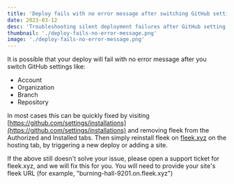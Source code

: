 ```yaml
---
title: 'Deploy fails with no error message after switching GitHub settings'
date: 2023-03-12
desc: 'Troubleshooting silent deployment failures after GitHub setting changes'
thumbnail: './deploy-fails-no-error-message.png'
image: './deploy-fails-no-error-message.png'
---
```


It is possible that your deploy will fail with no error message after you switch GitHub settings like:

- Account
- Organization
- Branch
- Repository

In most cases this can be quickly fixed by visiting [https://github.com/settings/installations](https://github.com/settings/installations) and removing fleek from the Authorized and Installed tabs. Then simply reinstall fleek on [fleek.xyz](https://fleek.xyz) on the hosting tab, by triggering a new deploy or adding a site.

If the above still doesn't solve your issue, please open a support ticket for fleek.xyz, and we will fix this for you. You will need to provide your site's fleek URL (for example, "burning-hall-9201.on.fleek.xyz")
